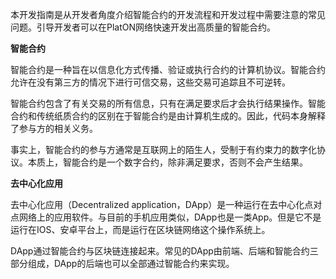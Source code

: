 本开发指南是从开发者角度介绍智能合约的开发流程和开发过程中需要注意的常见问题。引导开发者可以在PlatON网络快速开发出高质量的智能合约。

**智能合约**

智能合约是一种旨在以信息化方式传播、验证或执行合约的计算机协议。智能合约允许在没有第三方的情况下进行可信交易，这些交易可追踪且不可逆转。

智能合约包含了有关交易的所有信息，只有在满足要求后才会执行结果操作。智能合约和传统纸质合约的区别在于智能合约是由计算机生成的。因此，代码本身解释了参与方的相关义务。

事实上，智能合约的参与方通常是互联网上的陌生人，受制于有约束力的数字化协议。本质上，智能合约是一个数字合约，除非满足要求，否则不会产生结果。


**去中心化应用**

去中心化应用（Decentralized application，DApp）是一种运行在去中心化点对点网络上的应用软件。与目前的手机应用类似，DApp也是一类App。但是它不是运行在IOS、安卓平台上，而是运行在区块链网络这个操作系统上。

DApp通过智能合约与区块链连接起来。常见的DApp由前端、后端和智能合约三部分组成，DApp的后端也可以全部通过智能合约来实现。

